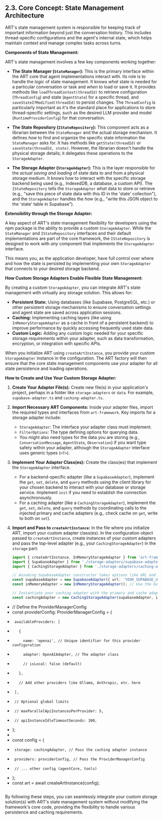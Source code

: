 ## 2.3. Core Concept: State Management Architecture

ART's state management system is responsible for keeping track of important information beyond just the conversation history. This includes thread-specific configurations and the agent's internal state, which helps maintain context and manage complex tasks across turns.

**Components of State Management:**

ART's state management involves a few key components working together:

*   **The State Manager (`StateManager`):** This is the primary interface within the ART core that agent implementations interact with. Its role is to handle the *logic* of state management. It knows *what* state is needed for a particular conversation or task and *when* to load or save it. It provides methods like `loadThreadContext(threadId)` to retrieve configuration (`ThreadConfig`) and state (`AgentState`) for a specific thread, and `saveStateIfModified(threadId)` to persist changes. The `ThreadConfig` is particularly important as it's the standard place for applications to store thread-specific settings, such as the desired LLM provider and model (`RuntimeProviderConfig`) for that conversation.

*   **The State Repository (`IStateRepository`):** This component acts as a librarian between the `StateManager` and the actual storage mechanism. It defines *how* to find and organize the specific state information the `StateManager` asks for. It has methods like `getState(threadId)` or `saveState(threadId, state)`. However, the librarian doesn't handle the physical storage details; it delegates these operations to the `StorageAdapter`.

*   **The Storage Adapter (`StorageAdapter`):** This is the layer responsible for the *actual saving and loading* of state data to and from a physical storage medium. It knows *how* to interact with the specific storage backend being used (e.g., IndexedDB, a database, a custom API). The `IStateRepository` tells the `StorageAdapter` *what* data to store or retrieve (e.g., "save this piece of state data with this ID in the 'state' collection"), and the `StorageAdapter` handles the *how* (e.g., "write this JSON object to the 'state' table in Supabase").

**Extensibility through the Storage Adapter:**

A key aspect of ART's state management flexibility for developers using the npm package is the ability to provide a custom `StorageAdapter`. While the `StateManager` and `IStateRepository` interfaces and their default implementations are part of the core framework, the `IStateRepository` is designed to work with *any* component that implements the `StorageAdapter` interface.

This means you, as the application developer, have full control over where and how the state is persisted by implementing your own `StorageAdapter` that connects to your desired storage backend.

**How Custom Storage Adapters Enable Flexible State Management:**

By creating a custom `StorageAdapter`, you can integrate ART's state management with virtually any storage solution. This allows for:

*   **Persistent State:** Using databases (like Supabase, PostgreSQL, etc.) or other persistent storage mechanisms to ensure conversation settings and agent state are saved across application sessions.
*   **Caching:** Implementing caching layers (like using `InMemoryStorageAdapter` as a cache in front of a persistent backend) to improve performance by quickly accessing frequently used state data.
*   **Custom Logic:** Adding any custom logic needed for your specific storage requirements within your adapter, such as data transformation, encryption, or integration with specific APIs.

When you initialize ART using `createArtInstance`, you provide your custom `StorageAdapter` instance in the configuration. The ART factory will then ensure that the core state management components use your adapter for all state persistence and loading operations.

**How to Create and Use Your Custom Storage Adapter:**

1.  **Create Your Adapter File(s):** Create new file(s) in your application's project, perhaps in a folder like `storage-adapters` or `data`. For example, `supabase-adapter.ts` and `caching-adapter.ts`.
2.  **Import Necessary ART Components:** Inside your adapter files, import the required types and interfaces from `art-framework`. Key imports for a storage adapter include:
    *   `StorageAdapter`: The interface your adapter class must implement.
    *   `FilterOptions`: The type defining options for querying data.
    *   You might also need types for the data you are storing (e.g., `ConversationMessage`, `AgentState`, `Observation`) if you want type safety within your adapter, although the `StorageAdapter` interface uses generic types (`<T>`).
3.  **Implement Your Adapter Class(es):** Create the class(es) that implement the `StorageAdapter` interface.
    *   For a backend-specific adapter (like a `SupabaseAdapter`), implement the `get`, `set`, `delete`, and `query` methods using the client library for your chosen backend to interact with your database or storage service. Implement `init` if you need to establish the connection asynchronously.
    *   For a caching adapter (like a `CachingStorageAdapter`), implement the `get`, `set`, `delete`, and `query` methods by coordinating calls to the injected primary and cache adapters (e.g., check cache on `get`, write to both on `set`).
4.  **Import and Pass to `createArtInstance`:** In the file where you initialize ART, import your custom adapter class(es). In the configuration object passed to `createArtInstance`, create instances of your custom adapters and pass the top-level adapter (e.g., your `CachingStorageAdapter`) in the `storage` part:

    ```typescript
    import { createArtInstance, InMemoryStorageAdapter } from 'art-framework';
    import { SupabaseAdapter } from './storage-adapters/supabase-adapter'; // Import your Supabase adapter
    import { CachingStorageAdapter } from './storage-adapters/caching-adapter'; // Import your Caching adapter

    // Assuming SupabaseAdapter constructor takes options like URL and Key
    const supabaseAdapter = new SupabaseAdapter({ url: 'YOUR_SUPABASE_URL', apiKey: 'YOUR_SUPABASE_API_KEY' });
    const inMemoryAdapter = new InMemoryStorageAdapter(); // Use the built-in in-memory adapter

    // Instantiate your caching adapter with the primary and cache adapters
    const cachingAdapter = new CachingStorageAdapter(supabaseAdapter, inMemoryAdapter);

+    // Define the ProviderManagerConfig
+    const providerConfig: ProviderManagerConfig = {
+      availableProviders: [
+        {
+          name: 'openai', // Unique identifier for this provider configuration
+          adapter: OpenAIAdapter, // The adapter class
+          // isLocal: false (default)
+        },
+        // Add other providers like Ollama, Anthropic, etc. here
+      ],
+      // Optional global limits
+      // maxParallelApiInstancesPerProvider: 5,
+      // apiInstanceIdleTimeoutSeconds: 300,
+    };
+
+    const config = {
+      storage: cachingAdapter, // Pass the caching adapter instance
+      providers: providerConfig, // Pass the ProviderManagerConfig
+      // ... other config (agentCore, tools)
+    };
+
    const art = await createArtInstance(config);
    ```

By following these steps, you can seamlessly integrate your custom storage solution(s) with ART's state management system without modifying the framework's core code, providing the flexibility to handle various persistence and caching requirements.